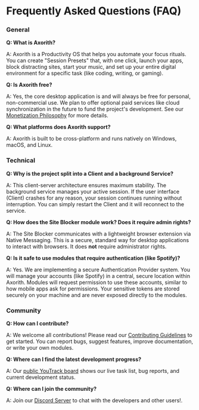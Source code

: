 ﻿# Frequently Asked Questions (FAQ)

### General

**Q: What is Axorith?**

A: Axorith is a Productivity OS that helps you automate your focus rituals. You can create "Session Presets" that, with one click, launch your apps, block distracting sites, start your music, and set up your entire digital environment for a specific task (like coding, writing, or gaming).

**Q: Is Axorith free?**

A: Yes, the core desktop application is and will always be free for personal, non-commercial use. We plan to offer optional paid services like cloud synchronization in the future to fund the project's development. See our [Monetization Philosophy](monetization.md) for more details.

**Q: What platforms does Axorith support?**

A: Axorith is built to be cross-platform and runs natively on Windows, macOS, and Linux.

### Technical

**Q: Why is the project split into a Client and a background Service?**

A: This client-server architecture ensures maximum stability. The background service manages your active session. If the user interface (Client) crashes for any reason, your session continues running without interruption. You can simply restart the Client and it will reconnect to the service.

**Q: How does the Site Blocker module work? Does it require admin rights?**

A: The Site Blocker communicates with a lightweight browser extension via Native Messaging. This is a secure, standard way for desktop applications to interact with browsers. It does **not** require administrator rights.

**Q: Is it safe to use modules that require authentication (like Spotify)?**

A: Yes. We are implementing a secure Authentication Provider system. You will manage your accounts (like Spotify) in a central, secure location within Axorith. Modules will request permission to use these accounts, similar to how mobile apps ask for permissions. Your sensitive tokens are stored securely on your machine and are never exposed directly to the modules.

### Community

**Q: How can I contribute?**

A: We welcome all contributions! Please read our [Contributing Guidelines](../CONTRIBUTING.md) to get started. You can report bugs, suggest features, improve documentation, or write your own modules.

**Q: Where can I find the latest development progress?**

A: Our [public YouTrack board](https://axorithlabs.youtrack.cloud/agiles/192-1/current) shows our live task list, bug reports, and current development status.

**Q: Where can I join the community?**

A: Join our [Discord Server](https://discord.gg/bEmxUzj6ta) to chat with the developers and other users!.